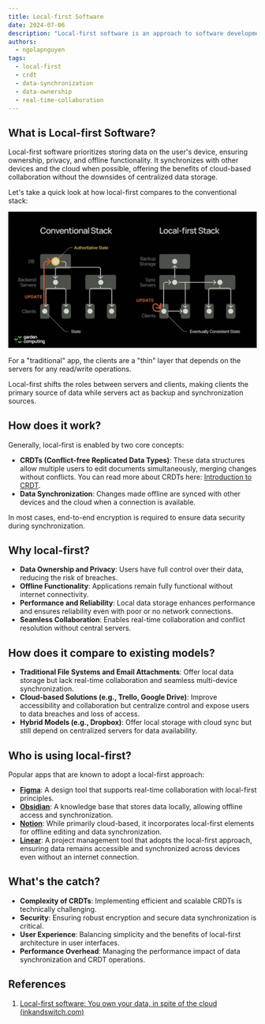 ```yaml
---
title: Local-first Software
date: 2024-07-06
description: "Local-first software is an approach to software development that emphasizes data ownership, offline functionality, and real-time collaboration. This model ensures data is primarily stored on the user's device, enhancing privacy and control while enabling seamless synchronization and collaboration without relying on continuous internet connectivity"
authors:
  - ngolapnguyen
tags:
  - local-first
  - crdt
  - data-synchronization
  - data-ownership
  - real-time-collaboration
---
```


## What is Local-first Software?

Local-first software prioritizes storing data on the user's device, ensuring ownership, privacy, and offline functionality. It synchronizes with other devices and the cloud when possible, offering the benefits of cloud-based collaboration without the downsides of centralized data storage.

Let's take a quick look at how local-first compares to the conventional stack:

![](assets/local-first-software-20240706221930408.webp)

For a "traditional" app, the clients are a "thin" layer that depends on the servers for any read/write operations.

Local-first shifts the roles between servers and clients, making clients the primary source of data while servers act as backup and synchronization sources.

## How does it work?

Generally, local-first is enabled by two core concepts:

- **CRDTs (Conflict-free Replicated Data Types)**: These data structures allow multiple users to edit documents simultaneously, merging changes without conflicts. You can read more about CRDTs here: [Introduction to CRDT]().
- **Data Synchronization**: Changes made offline are synced with other devices and the cloud when a connection is available.

In most cases, end-to-end encryption is required to ensure data security during synchronization.

## Why local-first?

- **Data Ownership and Privacy**: Users have full control over their data, reducing the risk of breaches.
- **Offline Functionality**: Applications remain fully functional without internet connectivity.
- **Performance and Reliability**: Local data storage enhances performance and ensures reliability even with poor or no network connections.
- **Seamless Collaboration**: Enables real-time collaboration and conflict resolution without central servers.

## How does it compare to existing models?

- **Traditional File Systems and Email Attachments**: Offer local data storage but lack real-time collaboration and seamless multi-device synchronization.
- **Cloud-based Solutions (e.g., Trello, Google Drive)**: Improve accessibility and collaboration but centralize control and expose users to data breaches and loss of access.
- **Hybrid Models (e.g., Dropbox)**: Offer local storage with cloud sync but still depend on centralized servers for data availability.

## Who is using local-first?

Popular apps that are known to adopt a local-first approach:

- [**Figma**](https://figma.com/): A design tool that supports real-time collaboration with local-first principles.
- **[Obsidian](https://obsidian.md/)**: A knowledge base that stores data locally, allowing offline access and synchronization.
- **[Notion](https://www.notion.so/)**: While primarily cloud-based, it incorporates local-first elements for offline editing and data synchronization.
- **[Linear](https://linear.app/)**: A project management tool that adopts the local-first approach, ensuring data remains accessible and synchronized across devices even without an internet connection.

## What's the catch?

- **Complexity of CRDTs**: Implementing efficient and scalable CRDTs is technically challenging.
- **Security**: Ensuring robust encryption and secure data synchronization is critical.
- **User Experience**: Balancing simplicity and the benefits of local-first architecture in user interfaces.
- **Performance Overhead**: Managing the performance impact of data synchronization and CRDT operations.

## References

1. [Local-first software: You own your data, in spite of the cloud (inkandswitch.com)](https://www.inkandswitch.com/local-first/)
